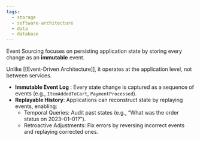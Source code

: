 ```yaml
---
tags:
  - storage
  - software-architecture
  - data
  - database
---
```

Event Sourcing focuses on persisting application state by storing every change as an **immutable** event. 

Unlike [[Event-Driven Architecture]], it operates at the application level, not between services.


- **Immutable Event Log** : Every state change is captured as a sequence of events (e.g., `ItemAddedToCart`, `PaymentProcessed`).
- **Replayable History**: Applications can reconstruct state by replaying events, enabling:
	- Temporal Queries: Audit past states (e.g., “What was the order status on 2023–01–01?”).
	- Retroactive Adjustments: Fix errors by reversing incorrect events and replaying corrected ones.